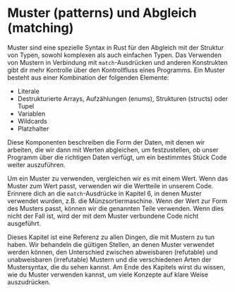 # Muster (patterns) und Abgleich (matching)

Muster sind eine spezielle Syntax in Rust für den Abgleich mit der Struktur von
Typen, sowohl komplexen als auch einfachen Typen. Das Verwenden von Mustern in
Verbindung mit `match`-Ausdrücken und anderen Konstrukten gibt dir mehr
Kontrolle über den Kontrollfluss eines Programms. Ein Muster besteht aus einer
Kombination der folgenden Elemente:

* Literale
* Destrukturierte Arrays, Aufzählungen (enums), Strukturen (structs) oder Tupel
* Variablen
* Wildcards
* Platzhalter

Diese Komponenten beschreiben die Form der Daten, mit denen wir arbeiten, die
wir dann mit Werten abgleichen, um festzustellen, ob unser Programm über die
richtigen Daten verfügt, um ein bestimmtes Stück Code weiter auszuführen.

Um ein Muster zu verwenden, vergleichen wir es mit einem Wert. Wenn das Muster
zum Wert passt, verwenden wir die Wertteile in unserem Code. Erinnere dich an
die `match`-Ausdrücke in Kapitel 6, in denen Muster verwendet wurden, z.B. die
Münzsortiermaschine. Wenn der Wert zur Form des Musters passt, können wir die
genannten Teile verwenden. Wenn dies nicht der Fall ist, wird der mit dem
Muster verbundene Code nicht ausgeführt.

Dieses Kapitel ist eine Referenz zu allen Dingen, die mit Mustern zu tun haben.
Wir behandeln die gültigen Stellen, an denen Muster verwendet werden können,
den Unterschied zwischen abweisbaren (refutable) und unabweisbaren
(irrefutable) Mustern und die verschiedenen Arten der Mustersyntax, die du
sehen kannst. Am Ende des Kapitels wirst du wissen, wie du Muster verwenden
kannst, um viele Konzepte auf klare Weise auszudrücken.
